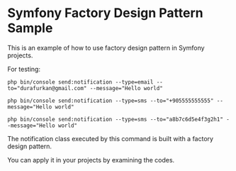 # Symfony Factory Design Pattern Sample

This is an example of how to use factory design pattern in Symfony projects.


For testing:

`php bin/console send:notification --type=email --to="durafurkan@gmail.com" --message="Hello world"`

`php bin/console send:notification --type=sms --to="+905555555555" --message="Hello world"`

`php bin/console send:notification --type=sms --to="a8b7c6d5e4f3g2h1" --message="Hello world"`

The notification class executed by this command is built with a factory design pattern.

You can apply it in your projects by examining the codes.
